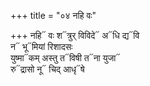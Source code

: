 +++
title = "०४ नहि वः"

+++
नहि᳓ वः श᳓त्रुर् विविदे᳓ अ᳓धि द्य᳓वि  
न᳓ भू᳓मियां रिशादसः  
युष्मा᳓कम् अस्तु त᳓विषी त᳓ना युजा᳓  
रु᳓द्रासो नू᳓ चिद् आधृ᳓षे